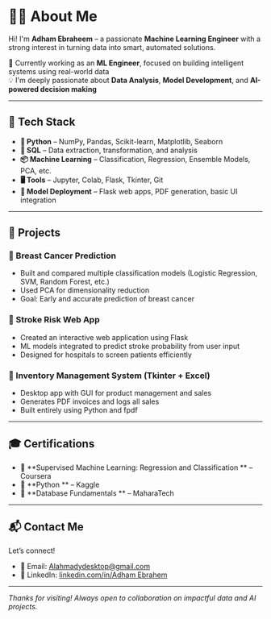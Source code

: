 # 👨‍💻 About Me

Hi! I'm **Adham Ebraheem** – a passionate **Machine Learning Engineer** with a strong interest in turning data into smart, automated solutions.  

🎯 Currently working as an **ML Engineer**, focused on building intelligent systems using real-world data  
💡 I'm deeply passionate about **Data Analysis**, **Model Development**, and **AI-powered decision making**

---

## 🧰 Tech Stack

- **🐍 Python** – NumPy, Pandas, Scikit-learn, Matplotlib, Seaborn  
- **🧠 SQL** – Data extraction, transformation, and analysis  
- **📦 Machine Learning** – Classification, Regression, Ensemble Models, PCA, etc.  
- **🖥️ Tools** – Jupyter, Colab, Flask, Tkinter, Git  
- **📁 Model Deployment** – Flask web apps, PDF generation, basic UI integration

---

## 📂 Projects

### 🔹 Breast Cancer Prediction
- Built and compared multiple classification models (Logistic Regression, SVM, Random Forest, etc.)
- Used PCA for dimensionality reduction
- Goal: Early and accurate prediction of breast cancer

### 🔹 Stroke Risk Web App
- Created an interactive web application using Flask
- ML models integrated to predict stroke probability from user input
- Designed for hospitals to screen patients efficiently

### 🔹 Inventory Management System (Tkinter + Excel)
- Desktop app with GUI for product management and sales
- Generates PDF invoices and logs all sales
- Built entirely using Python and fpdf

---

## 🎓 Certifications

- 📜 **Supervised Machine Learning: Regression and Classification ** – Coursera  
- 📜 **Python ** – Kaggle  
- 📜 **Database Fundamentals ** – MaharaTech  

---

## 📬 Contact Me

Let’s connect!

- 📧 Email: Alahmadydesktop@gmail.com  
- 💼 LinkedIn: [linkedin.com/in/Adham Ebrahem](www.linkedin.com/in/adham-ebrahem-b45937299)  

---

_Thanks for visiting! Always open to collaboration on impactful data and AI projects._
